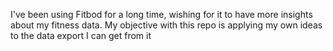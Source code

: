 I've been using Fitbod for a long time, wishing for it to have more insights about my fitness data. My objective with this repo is applying my own ideas to the data export I can get from it